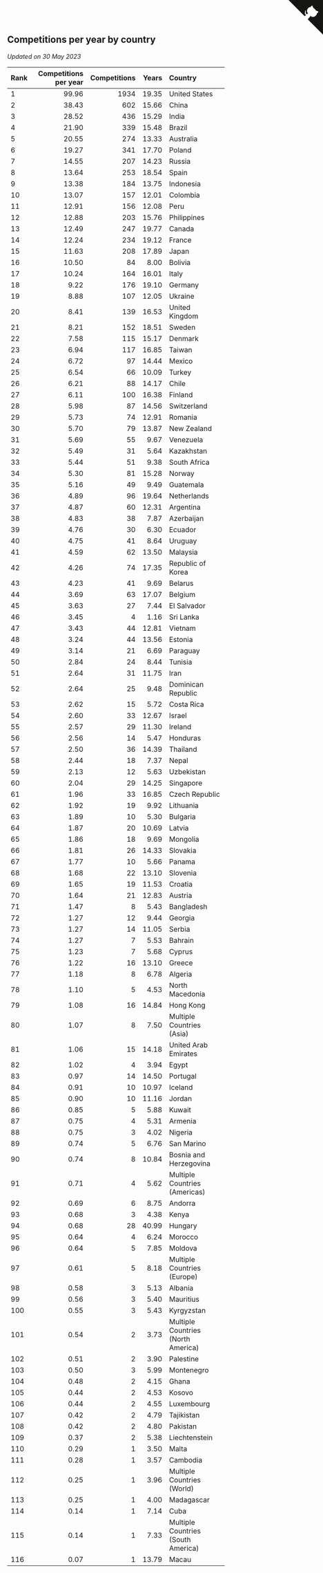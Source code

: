 ## Competitions per year by country

*Updated on 30 May 2023*

| Rank | Competitions per year | Competitions | Years | Country |
| :--- | ---: | ---: | ---: | :--- |
| 1 | 99.96 | 1934 | 19.35 | United States |
| 2 | 38.43 | 602 | 15.66 | China |
| 3 | 28.52 | 436 | 15.29 | India |
| 4 | 21.90 | 339 | 15.48 | Brazil |
| 5 | 20.55 | 274 | 13.33 | Australia |
| 6 | 19.27 | 341 | 17.70 | Poland |
| 7 | 14.55 | 207 | 14.23 | Russia |
| 8 | 13.64 | 253 | 18.54 | Spain |
| 9 | 13.38 | 184 | 13.75 | Indonesia |
| 10 | 13.07 | 157 | 12.01 | Colombia |
| 11 | 12.91 | 156 | 12.08 | Peru |
| 12 | 12.88 | 203 | 15.76 | Philippines |
| 13 | 12.49 | 247 | 19.77 | Canada |
| 14 | 12.24 | 234 | 19.12 | France |
| 15 | 11.63 | 208 | 17.89 | Japan |
| 16 | 10.50 | 84 | 8.00 | Bolivia |
| 17 | 10.24 | 164 | 16.01 | Italy |
| 18 | 9.22 | 176 | 19.10 | Germany |
| 19 | 8.88 | 107 | 12.05 | Ukraine |
| 20 | 8.41 | 139 | 16.53 | United Kingdom |
| 21 | 8.21 | 152 | 18.51 | Sweden |
| 22 | 7.58 | 115 | 15.17 | Denmark |
| 23 | 6.94 | 117 | 16.85 | Taiwan |
| 24 | 6.72 | 97 | 14.44 | Mexico |
| 25 | 6.54 | 66 | 10.09 | Turkey |
| 26 | 6.21 | 88 | 14.17 | Chile |
| 27 | 6.11 | 100 | 16.38 | Finland |
| 28 | 5.98 | 87 | 14.56 | Switzerland |
| 29 | 5.73 | 74 | 12.91 | Romania |
| 30 | 5.70 | 79 | 13.87 | New Zealand |
| 31 | 5.69 | 55 | 9.67 | Venezuela |
| 32 | 5.49 | 31 | 5.64 | Kazakhstan |
| 33 | 5.44 | 51 | 9.38 | South Africa |
| 34 | 5.30 | 81 | 15.28 | Norway |
| 35 | 5.16 | 49 | 9.49 | Guatemala |
| 36 | 4.89 | 96 | 19.64 | Netherlands |
| 37 | 4.87 | 60 | 12.31 | Argentina |
| 38 | 4.83 | 38 | 7.87 | Azerbaijan |
| 39 | 4.76 | 30 | 6.30 | Ecuador |
| 40 | 4.75 | 41 | 8.64 | Uruguay |
| 41 | 4.59 | 62 | 13.50 | Malaysia |
| 42 | 4.26 | 74 | 17.35 | Republic of Korea |
| 43 | 4.23 | 41 | 9.69 | Belarus |
| 44 | 3.69 | 63 | 17.07 | Belgium |
| 45 | 3.63 | 27 | 7.44 | El Salvador |
| 46 | 3.45 | 4 | 1.16 | Sri Lanka |
| 47 | 3.43 | 44 | 12.81 | Vietnam |
| 48 | 3.24 | 44 | 13.56 | Estonia |
| 49 | 3.14 | 21 | 6.69 | Paraguay |
| 50 | 2.84 | 24 | 8.44 | Tunisia |
| 51 | 2.64 | 31 | 11.75 | Iran |
| 52 | 2.64 | 25 | 9.48 | Dominican Republic |
| 53 | 2.62 | 15 | 5.72 | Costa Rica |
| 54 | 2.60 | 33 | 12.67 | Israel |
| 55 | 2.57 | 29 | 11.30 | Ireland |
| 56 | 2.56 | 14 | 5.47 | Honduras |
| 57 | 2.50 | 36 | 14.39 | Thailand |
| 58 | 2.44 | 18 | 7.37 | Nepal |
| 59 | 2.13 | 12 | 5.63 | Uzbekistan |
| 60 | 2.04 | 29 | 14.25 | Singapore |
| 61 | 1.96 | 33 | 16.85 | Czech Republic |
| 62 | 1.92 | 19 | 9.92 | Lithuania |
| 63 | 1.89 | 10 | 5.30 | Bulgaria |
| 64 | 1.87 | 20 | 10.69 | Latvia |
| 65 | 1.86 | 18 | 9.69 | Mongolia |
| 66 | 1.81 | 26 | 14.33 | Slovakia |
| 67 | 1.77 | 10 | 5.66 | Panama |
| 68 | 1.68 | 22 | 13.10 | Slovenia |
| 69 | 1.65 | 19 | 11.53 | Croatia |
| 70 | 1.64 | 21 | 12.83 | Austria |
| 71 | 1.47 | 8 | 5.43 | Bangladesh |
| 72 | 1.27 | 12 | 9.44 | Georgia |
| 73 | 1.27 | 14 | 11.05 | Serbia |
| 74 | 1.27 | 7 | 5.53 | Bahrain |
| 75 | 1.23 | 7 | 5.68 | Cyprus |
| 76 | 1.22 | 16 | 13.10 | Greece |
| 77 | 1.18 | 8 | 6.78 | Algeria |
| 78 | 1.10 | 5 | 4.53 | North Macedonia |
| 79 | 1.08 | 16 | 14.84 | Hong Kong |
| 80 | 1.07 | 8 | 7.50 | Multiple Countries (Asia) |
| 81 | 1.06 | 15 | 14.18 | United Arab Emirates |
| 82 | 1.02 | 4 | 3.94 | Egypt |
| 83 | 0.97 | 14 | 14.50 | Portugal |
| 84 | 0.91 | 10 | 10.97 | Iceland |
| 85 | 0.90 | 10 | 11.16 | Jordan |
| 86 | 0.85 | 5 | 5.88 | Kuwait |
| 87 | 0.75 | 4 | 5.31 | Armenia |
| 88 | 0.75 | 3 | 4.02 | Nigeria |
| 89 | 0.74 | 5 | 6.76 | San Marino |
| 90 | 0.74 | 8 | 10.84 | Bosnia and Herzegovina |
| 91 | 0.71 | 4 | 5.62 | Multiple Countries (Americas) |
| 92 | 0.69 | 6 | 8.75 | Andorra |
| 93 | 0.68 | 3 | 4.38 | Kenya |
| 94 | 0.68 | 28 | 40.99 | Hungary |
| 95 | 0.64 | 4 | 6.24 | Morocco |
| 96 | 0.64 | 5 | 7.85 | Moldova |
| 97 | 0.61 | 5 | 8.18 | Multiple Countries (Europe) |
| 98 | 0.58 | 3 | 5.13 | Albania |
| 99 | 0.56 | 3 | 5.40 | Mauritius |
| 100 | 0.55 | 3 | 5.43 | Kyrgyzstan |
| 101 | 0.54 | 2 | 3.73 | Multiple Countries (North America) |
| 102 | 0.51 | 2 | 3.90 | Palestine |
| 103 | 0.50 | 3 | 5.99 | Montenegro |
| 104 | 0.48 | 2 | 4.15 | Ghana |
| 105 | 0.44 | 2 | 4.53 | Kosovo |
| 106 | 0.44 | 2 | 4.55 | Luxembourg |
| 107 | 0.42 | 2 | 4.79 | Tajikistan |
| 108 | 0.42 | 2 | 4.80 | Pakistan |
| 109 | 0.37 | 2 | 5.38 | Liechtenstein |
| 110 | 0.29 | 1 | 3.50 | Malta |
| 111 | 0.28 | 1 | 3.57 | Cambodia |
| 112 | 0.25 | 1 | 3.96 | Multiple Countries (World) |
| 113 | 0.25 | 1 | 4.00 | Madagascar |
| 114 | 0.14 | 1 | 7.14 | Cuba |
| 115 | 0.14 | 1 | 7.33 | Multiple Countries (South America) |
| 116 | 0.07 | 1 | 13.79 | Macau |


<a href="https://github.com/JustinTimeCuber/wca_statistics" class="github-corner" aria-label="View source on Github"><svg width="80" height="80" viewBox="0 0 250 250" style="fill:#151513; color:#fff; position: absolute; top: 0; border: 0; right: 0;" aria-hidden="true"><path d="M0,0 L115,115 L130,115 L142,142 L250,250 L250,0 Z"></path><path d="M128.3,109.0 C113.8,99.7 119.0,89.6 119.0,89.6 C122.0,82.7 120.5,78.6 120.5,78.6 C119.2,72.0 123.4,76.3 123.4,76.3 C127.3,80.9 125.5,87.3 125.5,87.3 C122.9,97.6 130.6,101.9 134.4,103.2" fill="currentColor" style="transform-origin: 130px 106px;" class="octo-arm"></path><path d="M115.0,115.0 C114.9,115.1 118.7,116.5 119.8,115.4 L133.7,101.6 C136.9,99.2 139.9,98.4 142.2,98.6 C133.8,88.0 127.5,74.4 143.8,58.0 C148.5,53.4 154.0,51.2 159.7,51.0 C160.3,49.4 163.2,43.6 171.4,40.1 C171.4,40.1 176.1,42.5 178.8,56.2 C183.1,58.6 187.2,61.8 190.9,65.4 C194.5,69.0 197.7,73.2 200.1,77.6 C213.8,80.2 216.3,84.9 216.3,84.9 C212.7,93.1 206.9,96.0 205.4,96.6 C205.1,102.4 203.0,107.8 198.3,112.5 C181.9,128.9 168.3,122.5 157.7,114.1 C157.9,116.9 156.7,120.9 152.7,124.9 L141.0,136.5 C139.8,137.7 141.6,141.9 141.8,141.8 Z" fill="currentColor" class="octo-body"></path></svg></a><style>.github-corner:hover .octo-arm{animation:octocat-wave 560ms ease-in-out}@keyframes octocat-wave{0%,100%{transform:rotate(0)}20%,60%{transform:rotate(-25deg)}40%,80%{transform:rotate(10deg)}}@media (max-width:500px){.github-corner:hover .octo-arm{animation:none}.github-corner .octo-arm{animation:octocat-wave 560ms ease-in-out}}</style>
